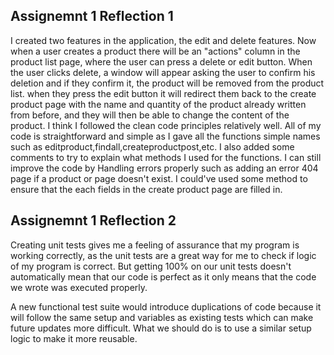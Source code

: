## **Assignemnt 1 Reflection 1**

I created two features in the application, the edit and delete features. Now when a user creates a product there will be an "actions" column in 
the product list page, where the user can press a delete or edit button. When the user clicks delete, a window will appear asking the user to confirm
his deletion and if they confirm it, the product will be removed from the product list. when they press the edit button it will redirect them back
to the create product page with the name and quantity of the product already written from before, and they will then be able to change the content 
of the product. I think I followed the clean code principles relatively well. All of my code is straightforward and simple as I gave all the functions simple names 
such as editproduct,findall,createproductpost,etc. I also added some comments to try to explain what methods I used for the functions. I can still improve the code
by Handling errors properly such as adding an error 404 page if a product or page doesn't exist. I could've used some method to ensure that the each fields
in the create product page are filled in. 

## **Assignemnt 1 Reflection 2**
Creating unit tests gives me a feeling of assurance that my program is working correctly, as the unit tests are a great way for me to check
if logic of my program is correct. But getting 100% on our unit tests doesn't automatically mean that our code is perfect as it only means that the
code we wrote was executed properly.

A new functional test suite would introduce duplications of code because it will follow the same setup and variables as existing tests 
which can make future updates more difficult. What we should do is to use a similar setup logic to make it more reusable. 